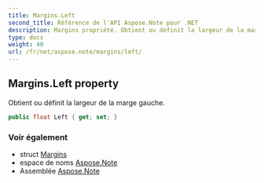 ```yaml
---
title: Margins.Left
second_title: Référence de l'API Aspose.Note pour .NET
description: Margins propriété. Obtient ou définit la largeur de la marge gauche.
type: docs
weight: 40
url: /fr/net/aspose.note/margins/left/
---
```

## Margins.Left property

Obtient ou définit la largeur de la marge gauche.

```csharp
public float Left { get; set; }
```

### Voir également

* struct [Margins](../)
* espace de noms [Aspose.Note](../../margins/)
* Assemblée [Aspose.Note](../../../)


